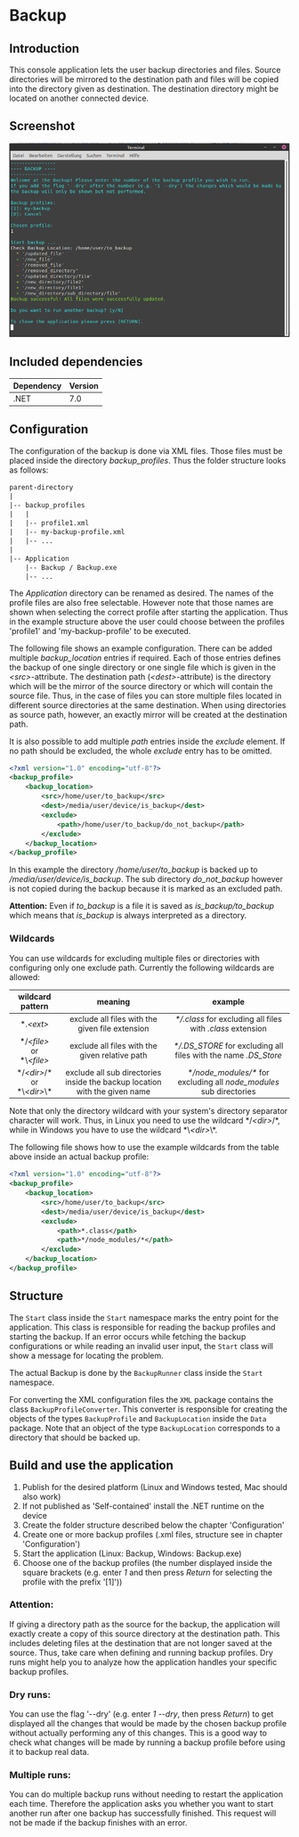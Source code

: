 # Backup

## Introduction

This console application lets the user backup directories and files. 
Source directories will be mirrored to the destination path and files will be copied into the directory given as destination.
The destination directory might be located on another connected device.

## Screenshot

![Screenshot](Screenshot.png)

## Included dependencies

| Dependency            | Version |
|-----------------------|---------|
| .NET                  | 7.0     |

## Configuration

The configuration of the backup is done via XML files. 
Those files must be placed inside the directory _backup\_profiles_. 
Thus the folder structure looks as follows:

```
parent-directory
|
|-- backup_profiles
|   |
|   |-- profile1.xml
|   |-- my-backup-profile.xml
|   |-- ...
|
|-- Application
    |-- Backup / Backup.exe
    |-- ...
``` 

The _Application_ directory can be renamed as desired.
The names of the profile files are also free selectable. 
However note that those names are shown when selecting the correct profile after starting the application.
Thus in the example structure above the user could choose between the profiles 'profile1' and 'my-backup-profile' to be executed. 

The following file shows an example configuration. 
There can be added multiple _backup\_location_ entries if required. 
Each of those entries defines the backup of one single directory or one single file which is given in the _\<src\>_-attribute.
The destination path (_\<dest\>_-attribute) is the directory which will be the mirror of the source directory or which will contain the source file.
Thus, in the case of files you can store multiple files located in different source directories at the same destination.
When using directories as source path, however, an exactly mirror will be created at the destination path.

It is also possible to add multiple _path_ entries inside the _exclude_ element. 
If no path should be excluded, the whole _exclude_ entry has to be omitted.

```xml
<?xml version="1.0" encoding="utf-8"?>
<backup_profile>
    <backup_location>
        <src>/home/user/to_backup</src>
        <dest>/media/user/device/is_backup</dest>
        <exclude>
            <path>/home/user/to_backup/do_not_backup</path>
        </exclude>
    </backup_location>
</backup_profile>
```

In this example the directory _/home/user/to_backup_ is backed up to _/media/user/device/is\_backup_. The sub directory _do\_not\_backup_
however is not copied during the backup because it is marked as an excluded path.

**Attention:** Even if _to\_backup_ is a file it is saved as _is\_backup/to\_backup_ which means that _is\_backup_ is always interpreted as a directory.

### Wildcards

You can use wildcards for excluding multiple files or directories with configuring only one exclude path.
Currently the following wildcards are allowed:

|                wildcard pattern                |                                  meaning                                   |                                example                                 |
|:----------------------------------------------:|:--------------------------------------------------------------------------:|:----------------------------------------------------------------------:|
|                  \*._\<ext\>_                  |              exclude all files with the given file extension               |      _\*/.class_ for excluding all files with _.class_ extension       |
|   \*/_\<file\>_ <br/>or<br/> \*\\_\<file\>_    |               exclude all files with the given relative path               |    _\*/.DS_STORE_ for excluding all files with the name _.DS_Store_    |
| \*/_\<dir\>_/\* <br/>or<br/> \*\\_\<dir\>_\\\* | exclude all sub directories inside the backup location with the given name | _\*/node_modules/\*_ for excluding all _node\_modules_ sub directories |

Note that only the directory wildcard with your system's directory separator character will work. 
Thus, in Linux you need to use the wildcard \*/_\<dir\>_/\*, while in Windows you have to use the wildcard \*\\_\<dir\>_\\\*.

The following file shows how to use the example wildcards from the table above inside an actual backup profile:

```xml
<?xml version="1.0" encoding="utf-8"?>
<backup_profile>
    <backup_location>
        <src>/home/user/to_backup</src>
        <dest>/media/user/device/is_backup</dest>
        <exclude>
            <path>*.class</path>
            <path>*/node_modules/*</path>
        </exclude>
    </backup_location>
</backup_profile>
```

## Structure

The `Start` class inside the `Start` namespace marks the entry point for the application. 
This class is responsible for reading the backup profiles and starting the backup. 
If an error occurs while fetching the backup configurations or while reading an invalid user input, the `Start` class will show a message for locating the problem.

The actual Backup is done by the `BackupRunner` class inside the `Start` namespace. 

For converting the XML configuration files the `XML` package contains the class `BackupProfileConverter`.
This converter is responsible for creating the objects of the types `BackupProfile` and `BackupLocation` inside the
`Data` package. 
Note that an object of the type `BackupLocation` corresponds to a directory that should be backed up.

## Build and use the application

1. Publish for the desired platform (Linux and Windows tested, Mac should also work)
2. If not published as 'Self-contained' install the .NET runtime on the device
3. Create the folder structure described below the chapter 'Configuration'
4. Create one or more backup profiles (.xml files, structure see in chapter 'Configuration')
5. Start the application (Linux: Backup, Windows: Backup.exe)
6. Choose one of the backup profiles (the number displayed inside the square brackets 
   (e.g. enter _1_ and then press _Return_ for selecting the profile with the prefix '\[1\]'))

### Attention:
If giving a directory path as the source for the backup, the application will exactly create a copy of this source directory at the destination path.
This includes deleting files at the destination that are not longer saved at the source.
Thus, take care when defining and running backup profiles. Dry runs might help you to analyze how the application handles your specific backup profiles.

### Dry runs:

You can use the flag '--dry' (e.g. enter _1 --dry_, then press _Return_) to get displayed all the changes that would be made by the chosen backup profile without actually performing any of this changes.
This is a good way to check what changes will be made by running a backup profile before using it to backup real data.

### Multiple runs:

You can do multiple backup runs without needing to restart the application each time.
Therefore the application asks you whether you want to start another run after one backup has successfully finished.
This request will not be made if the backup finishes with an error.